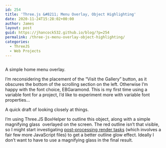 ```yaml
---
id: 254
title: 'Three.js &#8211; Menu Overlay, Object Highlighting'
date: 2020-11-24T15:28:02+00:00
author: James
layout: post
guid: https://jhancock532.github.io/blog/?p=254
permalink: /three-js-menu-overlay-object-highlighting/
categories:
  - ThreeJS
  - Web Projects
---
```

<img loading="lazy" src="https://jhancock532.github.io/blog/wp-content/uploads/2020/11/homemenuoverlay-1024x569.jpg" alt="" class="wp-image-255" srcset="https://jhancock532.github.io/blog/wp-content/uploads/2020/11/homemenuoverlay-1024x569.jpg 1024w, https://jhancock532.github.io/blog/wp-content/uploads/2020/11/homemenuoverlay-300x167.jpg 300w, https://jhancock532.github.io/blog/wp-content/uploads/2020/11/homemenuoverlay-768x427.jpg 768w, https://jhancock532.github.io/blog/wp-content/uploads/2020/11/homemenuoverlay-1536x854.jpg 1536w, https://jhancock532.github.io/blog/wp-content/uploads/2020/11/homemenuoverlay.jpg 1928w" sizes="(max-width: 767px) 89vw, (max-width: 1000px) 54vw, (max-width: 1071px) 543px, 580px" /><figcaption>A simple home menu overlay.

I&#8217;m reconsidering the placement of the &#8220;Visit the Gallery&#8221; button, as it obscures the bottom of the scrolling section on the left. Otherwise I&#8217;m happy with the font choice, EBGaramond. This is my first time using a variable font for a project, I&#8217;d like to experiment more with variable font properties&#8230;

<img loading="lazy" src="https://jhancock532.github.io/blog/wp-content/uploads/2020/11/take-a-closer-look-1024x701.jpg" alt="" class="wp-image-256" srcset="https://jhancock532.github.io/blog/wp-content/uploads/2020/11/take-a-closer-look-1024x701.jpg 1024w, https://jhancock532.github.io/blog/wp-content/uploads/2020/11/take-a-closer-look-300x205.jpg 300w, https://jhancock532.github.io/blog/wp-content/uploads/2020/11/take-a-closer-look-768x526.jpg 768w, https://jhancock532.github.io/blog/wp-content/uploads/2020/11/take-a-closer-look.jpg 1279w" sizes="(max-width: 767px) 89vw, (max-width: 1000px) 54vw, (max-width: 1071px) 543px, 580px" />A quick draft of looking closely at things.

I&#8217;m using Three.JS BoxHelper to outline this object, along with a simple magnifying glass <img> overlayed on the screen. The red outline isn&#8217;t that visible, so I might start investigating [post-processing render tasks](https://threejs.org/examples/?q=outline#webgl_postprocessing_outline) (which involves a fair few more JavaScript files) to get a better outline glow effect. Ideally I don&#8217;t want to have to use a magnifying glass in the final result.